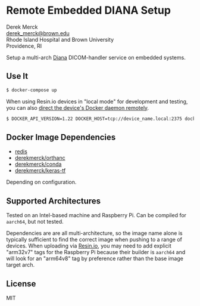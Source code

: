 Remote Embedded DIANA Setup
===========================

Derek Merck  
<derek_merck@brown.edu>  
Rhode Island Hospital and Brown University  
Providence, RI  

Setup a multi-arch [Diana](https://github.com/derekmerck/diana) DICOM-handler service on embedded systems.


Use It
----------------------

```bash
$ docker-compose up
```

When using Resin.io devices in "local mode" for development and testing, you can also [direct the device's Docker daemon remotely][dev-test].

```bash
$ DOCKER_API_VERSION=1.22 DOCKER_HOST=tcp://device_name.local:2375 docker-compose up -d
```

[dev-test]: https://github.com/resin-io-playground/resinos-compose


Docker Image Dependencies
-------------------------

- [redis](https://hub.docker.com/_/redis/)
- [derekmerck/orthanc](https://github.com/derekmerck/orthanc-xarch)
- [derekmerck/conda](https://github.com/derekmerck/conda-xarch)
- [derekmerck/keras-tf](https://github.com/derekmerck/conda-xarch)

Depending on configuration.


Supported Architectures
-----------------------

Tested on an Intel-based machine and Raspberry Pi.  Can be compiled for `aarch64`, but not tested.

Dependencies are are all multi-architecture, so the image name alone is typically sufficient to find the correct image when pushing to a range of devices.  When uploading via [Resin.io][], you may need to add explicit "arm32v7" tags for the Raspberry Pi because their builder is `aarch64` and will look for an "arm64v8" tag by preference rather than the base image target arch.

[Resin.io]: http://resin.io


License
-------

MIT
